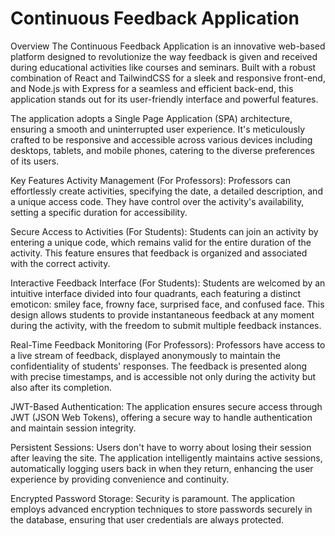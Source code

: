 # Continuous Feedback Application

Overview
The Continuous Feedback Application is an innovative web-based platform designed to revolutionize the way feedback is given and received during educational activities like courses and seminars. Built with a robust combination of React and TailwindCSS for a sleek and responsive front-end, and Node.js with Express for a seamless and efficient back-end, this application stands out for its user-friendly interface and powerful features.

The application adopts a Single Page Application (SPA) architecture, ensuring a smooth and uninterrupted user experience. It's meticulously crafted to be responsive and accessible across various devices including desktops, tablets, and mobile phones, catering to the diverse preferences of its users.

Key Features
Activity Management (For Professors): Professors can effortlessly create activities, specifying the date, a detailed description, and a unique access code. They have control over the activity's availability, setting a specific duration for accessibility.

Secure Access to Activities (For Students): Students can join an activity by entering a unique code, which remains valid for the entire duration of the activity. This feature ensures that feedback is organized and associated with the correct activity.

Interactive Feedback Interface (For Students): Students are welcomed by an intuitive interface divided into four quadrants, each featuring a distinct emoticon: smiley face, frowny face, surprised face, and confused face. This design allows students to provide instantaneous feedback at any moment during the activity, with the freedom to submit multiple feedback instances.

Real-Time Feedback Monitoring (For Professors): Professors have access to a live stream of feedback, displayed anonymously to maintain the confidentiality of students' responses. The feedback is presented along with precise timestamps, and is accessible not only during the activity but also after its completion.

JWT-Based Authentication: The application ensures secure access through JWT (JSON Web Tokens), offering a secure way to handle authentication and maintain session integrity.

Persistent Sessions: Users don't have to worry about losing their session after leaving the site. The application intelligently maintains active sessions, automatically logging users back in when they return, enhancing the user experience by providing convenience and continuity.

Encrypted Password Storage: Security is paramount. The application employs advanced encryption techniques to store passwords securely in the database, ensuring that user credentials are always protected.
